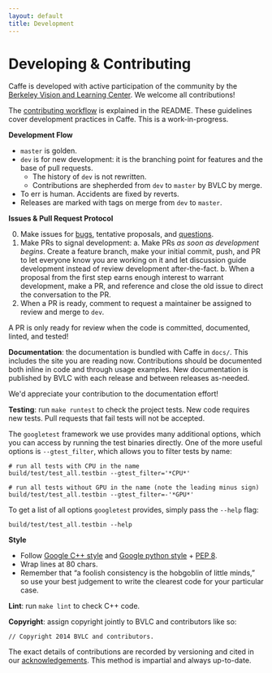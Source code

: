 ```yaml
---
layout: default
title: Development
---
```


Developing & Contributing
=========================

Caffe is developed with active participation of the community by the [Berkeley Vision and Learning Center](http://bvlc.eecs.berkeley.edu/).
We welcome all contributions!

The [contributing workflow](https://github.com/BVLC/caffe#development) is explained in the README. These guidelines cover development practices in Caffe. This is a work-in-progress.

**Development Flow**

- `master` is golden.
- `dev` is for new development: it is the branching point for features and the base of pull requests.
  * The history of `dev` is not rewritten.
  * Contributions are shepherded from `dev` to `master` by BVLC by merge.
- To err is human. Accidents are fixed by reverts.
- Releases are marked with tags on merge from `dev` to `master`.

**Issues & Pull Request Protocol**

0. Make issues for [bugs](https://github.com/BVLC/caffe/issues?labels=bug&page=1&state=open), tentative proposals, and [questions](https://github.com/BVLC/caffe/issues?labels=question&page=1&state=open).
1. Make PRs to signal development:
  a. Make PRs *as soon as development begins*. Create a feature branch, make your initial commit, push, and PR to let everyone know you are working on it and let discussion guide development instead of review development after-the-fact.
  b. When a proposal from the first step earns enough interest to warrant development, make a PR, and reference and close the old issue to direct the conversation to the PR.
2. When a PR is ready, comment to request a maintainer be assigned to review and merge to `dev`.

A PR is only ready for review when the code is committed, documented, linted, and tested!

**Documentation**: the documentation is bundled with Caffe in `docs/`. This includes the site you are reading now. Contributions should be documented both inline in code and through usage examples. New documentation is published by BVLC with each release and between releases as-needed.

We'd appreciate your contribution to the documentation effort!

**Testing**: run `make runtest` to check the project tests. New code requires new tests. Pull requests that fail tests will not be accepted.

The `googletest` framework we use provides many additional options, which you can access by running the test binaries directly. One of the more useful options is `--gtest_filter`, which allows you to filter tests by name:

    # run all tests with CPU in the name
    build/test/test_all.testbin --gtest_filter='*CPU*'

    # run all tests without GPU in the name (note the leading minus sign)
    build/test/test_all.testbin --gtest_filter=-'*GPU*'

To get a list of all options `googletest` provides, simply pass the `--help` flag:

    build/test/test_all.testbin --help

**Style**

- Follow [Google C++ style](http://google-styleguide.googlecode.com/svn/trunk/cppguide.xml) and [Google python style](http://google-styleguide.googlecode.com/svn/trunk/pyguide.html) + [PEP 8](http://legacy.python.org/dev/peps/pep-0008/).
- Wrap lines at 80 chars.
- Remember that “a foolish consistency is the hobgoblin of little minds,” so use your best judgement to write the clearest code for your particular case.

**Lint**: run `make lint` to check C++ code.

**Copyright**: assign copyright jointly to BVLC and contributors like so:

    // Copyright 2014 BVLC and contributors.

The exact details of contributions are recorded by versioning and cited in our [acknowledgements](http://caffe.berkeleyvision.org/#acknowledgements). This method is impartial and always up-to-date.
